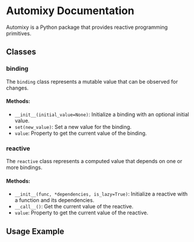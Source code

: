 # Automixy Documentation

Automixy is a Python package that provides reactive programming primitives.

## Classes

### binding

The `binding` class represents a mutable value that can be observed for changes.

#### Methods:

- `__init__(initial_value=None)`: Initialize a binding with an optional initial value.
- `set(new_value)`: Set a new value for the binding.
- `value`: Property to get the current value of the binding.

### reactive

The `reactive` class represents a computed value that depends on one or more bindings.

#### Methods:

- `__init__(func, *dependencies, is_lazy=True)`: Initialize a reactive with a function and its dependencies.
- `__call__()`: Get the current value of the reactive.
- `value`: Property to get the current value of the reactive.

## Usage Example